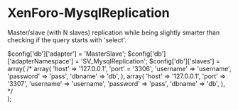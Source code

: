 # XenForo-MysqlReplication

Master/slave (with N slaves) replication while being slightly smarter than checking if the query starts with 'select'.

$config['db']['adapter'] = 'MasterSlave';
$config['db']['adapterNamespace'] = 'SV_MysqlReplication';
$config['db']['slaves'] = array(
/*
    array(
        'host' => '127.0.0.1',
        'port' = '3306',
        'username' => 'username',
        'password' => 'pass',
        'dbname' => 'db',
    ),
    array(
        'host' => '127.0.0.1',
        'port' => '3307',
        'username' => 'username',
        'password' => 'pass',
        'dbname' => 'db',
    ),
*/    
);
